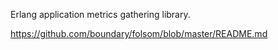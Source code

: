 Erlang application metrics gathering library.

https://github.com/boundary/folsom/blob/master/README.md
